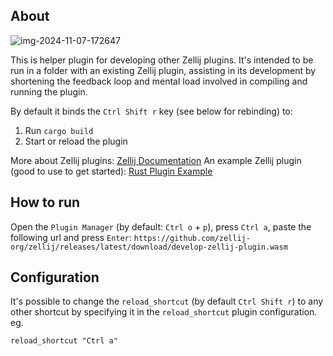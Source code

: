 ## About
![img-2024-11-07-172647](https://github.com/user-attachments/assets/d55af6de-f4f7-4f30-9aa0-eb27574b9f0c)

This is helper plugin for developing other Zellij plugins. It's intended to be run in a folder with an existing Zellij plugin, assisting in its development by shortening the feedback loop and mental load involved in compiling and running the plugin.

By default it binds the `Ctrl Shift r` key (see below for rebinding) to:
1. Run `cargo build`
2. Start or reload the plugin

More about Zellij plugins: [Zellij Documentation][docs]
An example Zellij plugin (good to use to get started): [Rust Plugin Example][example]

[zellij]: https://github.com/zellij-org/zellij
[docs]: https://zellij.dev/documentation/plugins.html
[example]: https://github.com/zellij-org/rust-plugin-example

## How to run
Open the `Plugin Manager` (by default: `Ctrl o` + `p`), press `Ctrl a`, paste the following url and press `Enter`: `https://github.com/zellij-org/zellij/releases/latest/download/develop-zellij-plugin.wasm`

## Configuration
It's possible to change the `reload_shortcut` (by default `Ctrl Shift r`) to any other shortcut by specifying it in the `reload_shortcut` plugin configuration. eg.

```kdl
reload_shortcut "Ctrl a"
```

